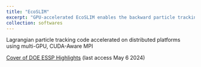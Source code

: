 ```yaml
---
title: "EcoSLIM"
excerpt: "GPU-accelerated EcoSLIM enables the backward particle tracking at continental-scale in a short time <br/><img src='/images/backward.png'><br/>Cover of DOE ESSP Highlights<br/><img src='/images/ESSP.png'>"
collection: softwares  
---
```


Lagrangian particle tracking code accelerated on distributed platforms using multi-GPU, CUDA-Aware MPI  

[Cover of DOE ESSP Highlights](https://ess.science.energy.gov/highlights/) (last access May 6 2024)

